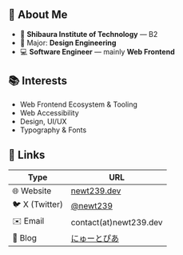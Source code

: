 ## 🚀 About Me

* 🏫 **Shibaura Institute of Technology** — B2
* 🎨 Major: **Design Engineering**
* 💻 **Software Engineer** — mainly **Web Frontend**

## 📚 Interests

* Web Frontend Ecosystem & Tooling
* Web Accessibility
* Design, UI/UX
* Typography & Fonts

## 🔗 Links

| Type           | URL                                       |
| -------------- | ----------------------------------------- |
| 🌐 Website     | [newt239.dev](https://newt239.dev)        |
| 🐦 X (Twitter) | [@newt239](https://x.com/newt239)         |
| ✉️ Email       | contact(at)newt239.dev                    |
| 📝 Blog        | [にゅーとぴあ](https://newt239.hatenablog.com/) |

